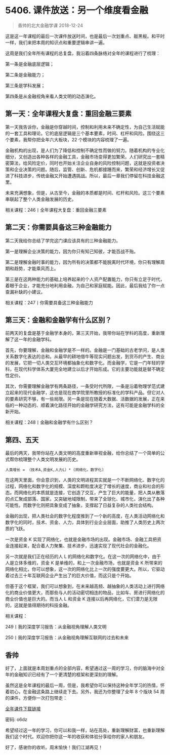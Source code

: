 # 5406. 课件放送：另一个维度看金融
> 香帅的北大金融学课
2018-12-24

这是这一年课程的最后一次课件放送时间，也是最后一次划重点、敲黑板。和平时一样，我们来把本周的知识点和重要逻辑串讲一遍。

这周是我们全年所有课程的总复盘，我沿着四条脉络对全年的课程进行了梳理：

第一条是金融底层逻辑；

第二条是金融能力；

第三条是学科发展；

第四条是从金融视角来看人类文明的动态演化。

## 第一天：全年课程大复盘：重回金融三要素

第一天我告诉你，金融是你穿越时间，控制和利用未来不确定性，为自己生活赋能的一套工具和理论。它的底层逻辑是三个基本要素，时间、杠杆和风险。围绕这三个要素，我帮你把全年六大板块，22 个模块的内容梳理了一遍。

金融机构的出现，是人们为了降低和控制不确定性而做的努力。随着机构的专业化细分，又创造出各种各样的金融工具，金融市场变得更加繁荣。人们研究出一套精密算法，给风险定价，同时也开始关注企业自身的风险控制问题，这就是投资者决策和企业决策的问题。随后，监管、创新、危机都接踵而来，繁荣和经济增长又促进了科技进步，传统金融又开始遭遇挑战。所以，最后一章我们停留在科技金融这里。

未来充满想象，但是，从古至今，金融的本质都是时间、杠杆和风险。这三个要素串联起了整个人类金融发展的历史。

相关课程：246丨全年课程大复盘：重回金融三要素

## 第二天：你需要具备这三种金融能力

第二天我给你总结了学完这门课应该具有的三种金融能力。

第一是理解企业决策的能力，因为你只有知己知彼，才能百战不殆。

第二是理解金融时事的能力，因为所有的决策都不能脱离时代环境，你只有理解周期和趋势，才能乘风而上。

第三是在这两种能力的基础上培养起来的个人资产配置能力，你只有立足于时代，着眼于企业，才能充分地利用金融，为自己和家庭赋能。因此，最后我给了你一点查漏补缺的小建议。

相关课程：247丨你需要具备这三种金融能力

## 第三天：金融和金融学有什么区别？

前两天的复盘是基于金融学本身的，第三天开始，我带你站在学科的高度，重新理解了这一年的金融学科。

首先，你要理解，金融和金融学是不一样的。金融是一门基础的古老学问，是人类关系数字化表达的总和。从最早的耕地借牛等现实问题出发，到货币的产生、商业的发展，它把一切人类交互环境都抽象化和数字化。而金融学，它是一门年轻的学科，在现代科学体系大厦完全地建立以后才开始形成。它的主要功能就是替不确定性定价。

其次，你需要理解金融学有两条路径，一条受时代所限，一条是沿着物理学范式建立起来的现代金融学，这也是现在商学院里所教授的标准化的学科产品。但它对人的要素研究不够，有一些局限。另一条是现在随着大数据、活数据的发展，正在来临的一种动态的、顺着演化路径开始的金融学研究方法，这有可能是金融学科的全新开始。

相关课程：248丨金融和金融学有什么区别？

## 第四、五天

最后的两天，我带你站在人类文明的高度重新审视金融，给你总结了一个简单的公式帮你梳理整个人类文明发展的历史。

	人类增长 = （技术A,资金K,人力L）* (网络化，数字化)

在这两天里面，你会意识到，人类的文明进程其实就是一个不断网络化、数字化的过程，网络化和数字化的规模、深度和颗粒度决定了增长的速度，商业和社会的形态。而网络化的本质就是连接，它创造了交互，产生了巨大的能量，把人类从散落的点汇聚成部落、国家，又突破地域限制，带来了全球化、城市化，演化出了各种可能性。而数字化则把具象变成了抽象，支撑起了日益复杂的人类社会结构。

金融的出现，把人类社会的数字化程度推到了一个新的高度，在人类活动网络化和数字化的同时，技术、资金、人力，具体到行业企业层面，助推了人类历史上两次质的飞跃。

一次是资金 K 实现了网络化，也就是金融市场的出现。金融市场、金融工具把资金连接起来，配合着人力聚集、技术进步，迅速实现了现代社会的金融化。

另一次就是我们正在经历的人 L 的网络化和数字化。在这一次的网络化中，由于人是立体多维的，资金 K 是单维的，和上一次金融市场，也就是资金 K 所带来的网络化相比，你可以想象，这一次的网络化比上一次的强度要更大。所以，它驱动着过去三十年互联网企业产生出了的巨大价值，而这只是个开始。

但基于这个框架，我们可以想象到，在未来越高频、越抽象的人类活动上进行网络化的商业价值更大，而那些与人的活动密切相连的物品，比如车、房进行网络化的商业价值也是巨大的。而当人 L 和资金 K 连接以后再网络化，它们潜力是无限的，这就是值得期待的科技金融。

相关课程：

249丨我的深度学习报告：从金融视角理解人类文明

250丨我的深度学习报告：从金融视角理解互联网的过去和未来

## 香帅

好了，上面就是本周划重点的全部内容，希望通过这一周的学习，你的脑海中对全年的金融知识已经有了一个更清楚的框架和更深刻的理解。

虽然这是全年课程的最后一周，但是，我希望你可以保持这种全年学习的热情，怀着初心，在金融这条路上继续走下去。另外，我还为你整理了全年 8 个版块 54 周的课件，方便你一次打包带走：

[全年课件下载链接](https://pan.baidu.com/s/152j51db5gSZZgEjHzXVtmQ )

密码: o6dz

希望经过这一年的学习，你可以和我一样，站在高处，重新理解财富，也重新理解我们这个时代。欢迎你把你这一年的收获和体验分享给你的家人和朋友。

好了，感谢你的收听。周末愉快！我们江湖再见！


